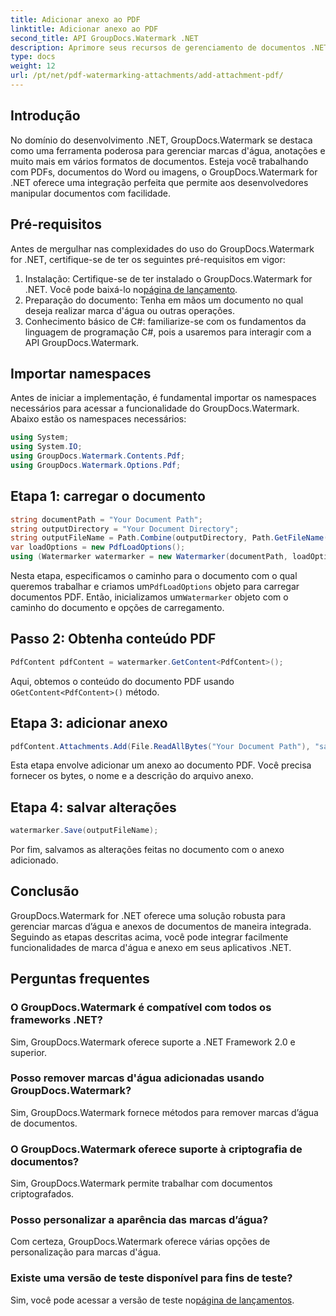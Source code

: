```yaml
---
title: Adicionar anexo ao PDF
linktitle: Adicionar anexo ao PDF
second_title: API GroupDocs.Watermark .NET
description: Aprimore seus recursos de gerenciamento de documentos .NET com GroupDocs.Watermark para marcas d'água e manuseio de anexos perfeitos.
type: docs
weight: 12
url: /pt/net/pdf-watermarking-attachments/add-attachment-pdf/
---
```

## Introdução
No domínio do desenvolvimento .NET, GroupDocs.Watermark se destaca como uma ferramenta poderosa para gerenciar marcas d'água, anotações e muito mais em vários formatos de documentos. Esteja você trabalhando com PDFs, documentos do Word ou imagens, o GroupDocs.Watermark for .NET oferece uma integração perfeita que permite aos desenvolvedores manipular documentos com facilidade.
## Pré-requisitos
Antes de mergulhar nas complexidades do uso do GroupDocs.Watermark for .NET, certifique-se de ter os seguintes pré-requisitos em vigor:
1.  Instalação: Certifique-se de ter instalado o GroupDocs.Watermark for .NET. Você pode baixá-lo no[página de lançamento](https://releases.groupdocs.com/Watermark/net/).
2. Preparação do documento: Tenha em mãos um documento no qual deseja realizar marca d'água ou outras operações.
3. Conhecimento básico de C#: familiarize-se com os fundamentos da linguagem de programação C#, pois a usaremos para interagir com a API GroupDocs.Watermark.

## Importar namespaces
Antes de iniciar a implementação, é fundamental importar os namespaces necessários para acessar a funcionalidade do GroupDocs.Watermark. Abaixo estão os namespaces necessários:
```csharp
using System;
using System.IO;
using GroupDocs.Watermark.Contents.Pdf;
using GroupDocs.Watermark.Options.Pdf;
```
## Etapa 1: carregar o documento
```csharp
string documentPath = "Your Document Path";
string outputDirectory = "Your Document Directory";
string outputFileName = Path.Combine(outputDirectory, Path.GetFileName(documentPath));
var loadOptions = new PdfLoadOptions();
using (Watermarker watermarker = new Watermarker(documentPath, loadOptions))
```
 Nesta etapa, especificamos o caminho para o documento com o qual queremos trabalhar e criamos um`PdfLoadOptions` objeto para carregar documentos PDF. Então, inicializamos um`Watermarker` objeto com o caminho do documento e opções de carregamento.
## Passo 2: Obtenha conteúdo PDF
```csharp
PdfContent pdfContent = watermarker.GetContent<PdfContent>();
```
 Aqui, obtemos o conteúdo do documento PDF usando o`GetContent<PdfContent>()` método.
## Etapa 3: adicionar anexo
```csharp
pdfContent.Attachments.Add(File.ReadAllBytes("Your Document Path"), "sample doc", "sample doc as attachment");
```
Esta etapa envolve adicionar um anexo ao documento PDF. Você precisa fornecer os bytes, o nome e a descrição do arquivo anexo.
## Etapa 4: salvar alterações
```csharp
watermarker.Save(outputFileName);
```
Por fim, salvamos as alterações feitas no documento com o anexo adicionado.

## Conclusão
GroupDocs.Watermark for .NET oferece uma solução robusta para gerenciar marcas d’água e anexos de documentos de maneira integrada. Seguindo as etapas descritas acima, você pode integrar facilmente funcionalidades de marca d'água e anexo em seus aplicativos .NET.
## Perguntas frequentes
### O GroupDocs.Watermark é compatível com todos os frameworks .NET?
Sim, GroupDocs.Watermark oferece suporte a .NET Framework 2.0 e superior.
### Posso remover marcas d'água adicionadas usando GroupDocs.Watermark?
Sim, GroupDocs.Watermark fornece métodos para remover marcas d’água de documentos.
### O GroupDocs.Watermark oferece suporte à criptografia de documentos?
Sim, GroupDocs.Watermark permite trabalhar com documentos criptografados.
### Posso personalizar a aparência das marcas d’água?
Com certeza, GroupDocs.Watermark oferece várias opções de personalização para marcas d'água.
### Existe uma versão de teste disponível para fins de teste?
 Sim, você pode acessar a versão de teste no[página de lançamentos](https://releases.groupdocs.com/).